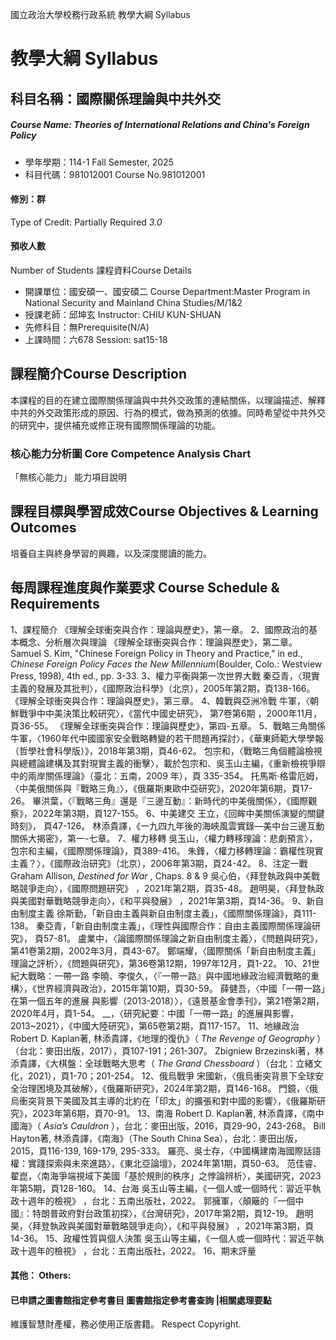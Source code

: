 國立政治大學校務行政系統 教學大綱 Syllabus
# 教學大綱 Syllabus
##  科目名稱：國際關係理論與中共外交
#####  Course Name: Theories of International Relations and China's Foreign Policy
  * 學年學期：114-1 Fall Semester, 2025 
  * 科目代碼：981012001 Course No.981012001
#### 修別：群
Type of Credit: Partially Required 
_3.0_
#### 預收人數
Number of Students
課程資料Course Details
  * 開課單位：國安碩一、國安碩二 Course Department:Master Program in National Security and Mainland China Studies/M/1&2 
  * 授課老師：邱坤玄 Instructor: CHIU KUN-SHUAN 
  * 先修科目：無Prerequisite(N/A)
  * 上課時間：六678 Session: sat15-18
##  課程簡介Course Description
本課程的目的在建立國際關係理論與中共外交政策的連結關係，以理論描述、解釋中共的外交政策形成的原因、行為的模式，做為預測的依據。同時希望從中共外交的研究中，提供補充或修正現有國際關係理論的功能。
###  核心能力分析圖 Core Competence Analysis Chart
「無核心能力」 
能力項目說明
##  課程目標與學習成效Course Objectives & Learning Outcomes 
培養自主與終身學習的興趣，以及深度閱讀的能力。
##  每周課程進度與作業要求 Course Schedule & Requirements
1、課程簡介
《理解全球衝突與合作：理論與歷史》，第一章。
2、國際政治的基本概念、分析層次與理論
《理解全球衝突與合作：理論與歷史》，第二章。
Samuel S. Kim, "Chinese Foreign Policy in Theory and Practice," in ed., _Chinese Foreign Policy Faces the New Millennium_(Boulder, Colo.: Westview Press, 1998), 4th ed., pp. 3-33.
3、權力平衡與第一次世界大戰
秦亞青，〈現實主義的發展及其批判〉，《國際政治科學》（北京），2005年第2期，頁138-166。
《理解全球衝突與合作：理論與歷史》，第三章。
4、韓戰與亞洲冷戰
牛軍，〈朝鮮戰爭中中美決策比較研究〉，《當代中國史研究》， 第7卷第6期 ，2000年11月，頁36-55。
《理解全球衝突與合作：理論與歷史》，第四-五章。
5、戰略三角關係
牛軍，〈1960年代中國國家安全戰略轉變的若干問題再探討〉，《華東師範大學學報（哲學社會科學版）》，2018年第3期，頁46-62。
包宗和，〈戰略三角個體論檢視與總體論建構及其對現實主義的衝擊〉，載於包宗和、吳玉山主編，《重新檢視爭辯中的兩岸關係理論》（臺北：五南，2009 年），頁 335-354。
托馬斯‧格雷厄姆，〈中美俄關係與『戰略三角』〉，《俄羅斯東歐中亞研究》，2020年第6期，頁17-26。
畢洪葉，〈『戰略三角』還是『三邊互動』：新時代的中美俄關係〉，《國際觀察》，2022年第3期，頁127-155。
6、中美建交
王立，《回眸中美關係演變的關鍵時刻》， 頁47-126。
林添貴譯，《一九四九年後的海峽風雲實錄—美中台三邊互動關係大揭密》，第一-七章。
7、權力移轉
吳玉山，〈權力轉移理論：悲劇預言〉，包宗和主編，《國際關係理論》，頁389-416。 
朱鋒，〈權力移轉理論：霸權性現實主義？〉，《國際政治研究》（北京），2006年第3期，頁24-42。
8、注定一戰
Graham Allison, _Destined for War_ , Chaps. 8 & 9
吳心伯，〈拜登執政與中美戰略競爭走向〉，《國際問題研究》 ，2021年第2期，頁35-48。
趙明昊，〈拜登執政與美國對華戰略競爭走向〉，《和平與發展》 ，2021年第3期，頁14-36。
9、新自由制度主義
徐斯勤，「新自由主義與新自由制度主義」，《國際關係理論》，頁111-138。
秦亞青，「新自由制度主義」，《理性與國際合作：自由主義國際關係理論研究》， 頁57-81。
盧業中，〈論國際關係理論之新自由制度主義〉，《問題與研究》，第41卷第2期，2002年3月，頁43-67。
鄭端耀，〈國際關係「新自由制度主義」理論之評析〉，《問題與研究》，第36卷第12期，1997年12月，頁1-22。
10、21世紀大戰略：一帶一路
李曉、李俊久，〈『一帶一路』與中國地緣政治經濟戰略的重構〉，《世界經濟與政治》，2015年第10期，頁30-59。
薛健吾，〈中國「一帶一路」在第一個五年的進展 與影響（2013-2018）〉，《遠景基金會季刊》，第21卷第2期，2020年4月，頁1-54。
__，〈研究紀要：中國「一帶一路」的進展與影響，2013~2021〉，《中國大陸研究》，第65卷第2期，頁117-157。
11、地緣政治
Robert D. Kaplan著, 林添貴譯，《地理的復仇》（ _The Revenge of Geography_ ）（台北：麥田出版，2017），頁107-191；261-307。
Zbigniew Brzezinski著，林添貴譯，《大棋盤：全球戰略大思考（ _The Grand Chessboard_ ）（台北：立緒文化，2021），頁1-70；201-254。
12、俄烏戰爭
宋國新，〈俄烏衝突背景下全球安全治理困境及其破解〉，《俄羅斯研究》，2024年第2期，頁146-168。
門鏡，〈俄烏衝突背景下美國及其主導的北約在「印太」的擴張和對中國的影響〉，《俄羅斯研究》，2023年第6期，頁70-91。
13、南海
Robert D. Kaplan著, 林添貴譯，《南中國海》（ _Asia’s Cauldron_ ），台北：麥田出版，2016，頁29-90，243-268。
Bill Hayton著, 林添貴譯，《南海》（The South China Sea），台北：麥田出版，2015，頁116-139, 169-179, 295-333。
羅亮、吳士存，〈中國構建南海國際話語權：實踐探索與未來進路〉，《東北亞論壇》，2024年第1期，頁50-63。
范佳睿、翟崑，〈南海爭端視域下美國「基於規則的秩序」之悖論辨析〉，美國研究，2023年第5期，頁128-160。
14、台海
吳玉山等主編，《一個人或一個時代：習近平執政十週年的檢視》 ，台北：五南出版社，2022。
郭擁軍，〈顛簸的『一個中國』：特朗普政府對台政策初探〉，《台灣研究》，2017年第2期，頁12-19。
趙明昊，〈拜登執政與美國對華戰略競爭走向〉，《和平與發展》 ，2021年第3期，頁14-36。
15、政權性質與個人決策
吳玉山等主編，《一個人或一個時代：習近平執政十週年的檢視》 ，台北：五南出版社，2022。
16、期末評量
####  其他： Others:
####  已申請之圖書館指定參考書目  圖書館指定參考書查詢 |相關處理要點
維護智慧財產權，務必使用正版書籍。 Respect Copyright.